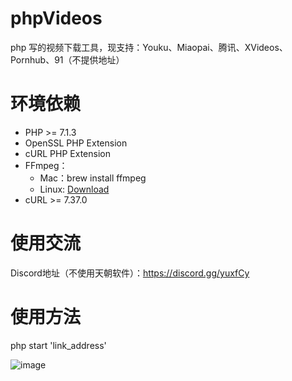 # phpVideos
php 写的视频下载工具，现支持：Youku、Miaopai、腾讯、XVideos、Pornhub、91（不提供地址）

# 环境依赖
*   PHP >= 7.1.3
*   OpenSSL PHP Extension
*   cURL PHP Extension
*   FFmpeg：
    *   Mac：brew install ffmpeg
    *   Linux:  [Download](http://ffmpeg.org/download.html)
*   cURL  >= 7.37.0


#   使用交流
Discord地址（不使用天朝软件）：https://discord.gg/yuxfCy


#   使用方法
php start 'link_address'

![image](https://image.ibb.co/mysKyd/Jul_21_2018_21_38_34.gif)
